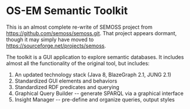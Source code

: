 # OS-EM Semantic Toolkit
This is an almost complete re-write of SEMOSS project from https://github.com/semoss/semoss.git. That project appears dormant, though it may simply have moved to https://sourceforge.net/projects/semoss.

The toolkit is a GUI application to explore semantic databases. It includes almost all the functionality of the original tool, but includes:

1. An updated technology stack (Java 8, BlazeGraph 2.1, JUNG 2.1)
2. Standardized GUI elements and behaviors
3. Standardized RDF predicates and querying
4. Graphical Query Builder -- generate SPARQL via a graphical interface
5. Insight Manager -- pre-define and organize queries, output styles
